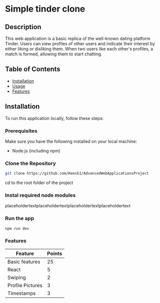 # Simple tinder clone

## Description

This web application is a basic replica of the well-known dating platform Tinder. Users can view profiles of other users and indicate their interest by either liking or disliking them. When two users like each other's profiles, a match is formed, allowing them to start chatting.

## Table of Contents

-   [Installation](#installation)
-   [Usage](#usage)
-   [Features](#Features)

## Installation

To run this application locally, follow these steps:

### Prerequisites

Make sure you have the following installed on your local machine:

-   Node.js (including npm)

### Clone the Repository

```bash
git clone https://github.com/Hansk1/AdvancedWebApplicationsProject
```

cd to the root folder of the project

### Instal required node modules

placeholdertextplaceholdertextplaceholdertextplaceholdertext

### Run the app

```bash
npm run dev
```

### Features

| Feature          | Points |
| ---------------- | ------ |
| Basic features   | 25     |
| React            | 5      |
| Swiping          | 2      |
| Profile Pictures | 3      |
| Timestamps       | 3      |
